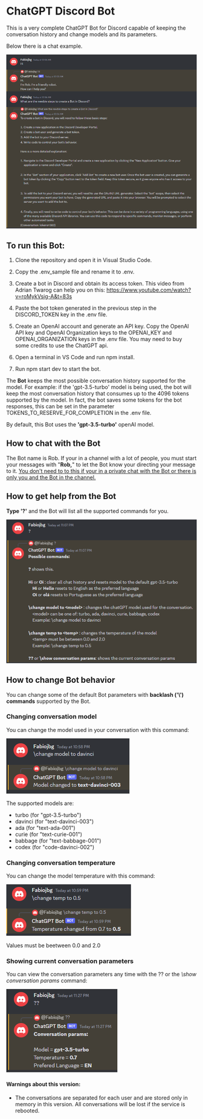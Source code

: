 # ChatGPT Discord Bot
This is a very complete ChatGPT Bot for Discord capable of keeping the conversation history and change models and its parameters. 

Below there is a chat example.

![alt text](./images/chat_sample.png)

## To run this Bot:

1) Clone the repository and open it in Visual Studio Code.

2) Copy the .env_sample file and rename it to .env.

3) Create a bot in Discord and obtain its access token. This video from Adrian Twarog can help you on this: https://www.youtube.com/watch?v=roMykVsig-A&t=83s

4) Paste the bot token generated in the previous step in the DISCORD_TOKEN key in the .env file.

5) Create an OpenAI account and generate an API key. Copy the OpenAI API key and OpenAI Organization keys to the OPENAI_KEY and OPENAI_ORGANIZATION keys in the .env file. You may need to buy some credits to use the ChatGPT api.

6) Open a terminal in VS Code and run npm install.

7) Run npm start dev to start the bot.

The **Bot** keeps the most possible conversation history supported for the model. For example: if the 'gpt-3.5-turbo' model is being used, the bot will keep the most conversation history that consumes up to the 4096 tokens supported by the model. In fact, the bot saves some tokens for the bot responses, this can be set in the parameter TOKENS_TO_RESERVE_FOR_COMPLETION in the .env file.

By default, this Bot uses the **'gpt-3.5-turbo'** openAI model. 


## How to chat with the Bot

The Bot name is Rob. If your in a channel with a lot of people, you must start your messages with "**Rob,**" to let the Bot know your directing your message to it. <u>You don't need to to this if your in a private chat with the Bot or there is only you and the Bot in the channel.</u>

## How to get help from the Bot

**Type '?'** and the Bot will list all the supported commands for you.


![alt text](./images/help_sample.png)


## How to change Bot behavior

You can change some of the default Bot parameters with **backlash ('\\') commands** supported by the Bot. 

### Changing conversation model 

You can change the model used in your conversation with this command:

![alt text](./images/change_model_sample.png)

The supported models are:
 - turbo (for "gpt-3.5-turbo")
 - davinci (for "text-davinci-003")
 - ada (for "text-ada-001")
 - curie (for "text-curie-001")
 - babbage (for "text-babbage-001")
 - codex (for "code-davinci-002")


### Changing conversation temperature
You can change the model temperature with this command:

![alt text](./images/change_temperature_sample.png)

Values must be beetween 0.0 and 2.0

### Showing current conversation parameters
You can view the conversation parameters any time with the ?? or the <i>\\show conversation params</i> command:

![alt text](./images/conversation_params_sample.png)


#### Warnings about this version: 
- The conversations are separated for each user and are stored only in memory in this version. All conversations will be lost if the service is rebooted. 



